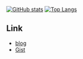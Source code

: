 [![GitHub stats](https://github-readme-stats.vercel.app/api?username=kei-s16&count_private=true&show_icons=true&theme=solarized-light&line_height=20)](https://github.com/anuraghazra/github-readme-stats)
[![Top Langs](https://github-readme-stats.vercel.app/api/top-langs/?username=kei-s16&show_icons=true&theme=solarized-light&layout=compact)](https://github.com/anuraghazra/github-readme-stats)

## Link
- [blog](https://blog.k16em.net/)
- [Gist](https://gist.github.com/kei-s16)
